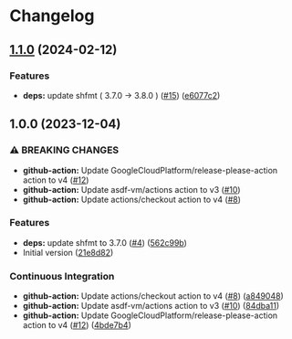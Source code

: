 # Changelog

## [1.1.0](https://github.com/bjw-s/asdf-revive/compare/v1.0.0...v1.1.0) (2024-02-12)


### Features

* **deps:** update shfmt ( 3.7.0 → 3.8.0 ) ([#15](https://github.com/bjw-s/asdf-revive/issues/15)) ([e6077c2](https://github.com/bjw-s/asdf-revive/commit/e6077c2be962c713aef85dce0039eaef5167f049))

## 1.0.0 (2023-12-04)


### ⚠ BREAKING CHANGES

* **github-action:** Update GoogleCloudPlatform/release-please-action action to v4 ([#12](https://github.com/bjw-s/asdf-revive/issues/12))
* **github-action:** Update asdf-vm/actions action to v3 ([#10](https://github.com/bjw-s/asdf-revive/issues/10))
* **github-action:** Update actions/checkout action to v4 ([#8](https://github.com/bjw-s/asdf-revive/issues/8))

### Features

* **deps:** update shfmt to 3.7.0 ([#4](https://github.com/bjw-s/asdf-revive/issues/4)) ([562c99b](https://github.com/bjw-s/asdf-revive/commit/562c99b3a9905d8e45b5969150c358944a9ea708))
* Initial version ([21e8d82](https://github.com/bjw-s/asdf-revive/commit/21e8d8221f32664bd7b4ba0964d1669dc2701e32))


### Continuous Integration

* **github-action:** Update actions/checkout action to v4 ([#8](https://github.com/bjw-s/asdf-revive/issues/8)) ([a849048](https://github.com/bjw-s/asdf-revive/commit/a849048225e3826a3a39b11effebc67992a3d419))
* **github-action:** Update asdf-vm/actions action to v3 ([#10](https://github.com/bjw-s/asdf-revive/issues/10)) ([84dba11](https://github.com/bjw-s/asdf-revive/commit/84dba11bda7e264fc84fea9e64a49d7bb7fc6637))
* **github-action:** Update GoogleCloudPlatform/release-please-action action to v4 ([#12](https://github.com/bjw-s/asdf-revive/issues/12)) ([4bde7b4](https://github.com/bjw-s/asdf-revive/commit/4bde7b466b49245d40b6984da16b9bda9677f7d3))
